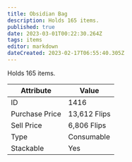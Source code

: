 ```yaml
---
title: Obsidian Bag
description: Holds 165 items.
published: true
date: 2023-03-01T00:22:30.264Z
tags: items
editor: markdown
dateCreated: 2023-02-17T06:55:40.305Z
---
```


Holds 165 items.

|Attribute|Value|
|-|-|
|ID|1416|
|Purchase Price|13,612 Flips|
|Sell Price|6,806 Flips|
|Type|Consumable|
|Stackable|Yes|


